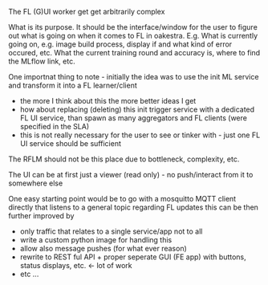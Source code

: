 The FL (G)UI worker get get arbitrarily complex

What is its purpose. It should be the interface/window for the user to figure out what is going on when it comes to FL in oakestra.
E.g. What is currently going on, e.g. image build process, display if and what kind of error occured, etc.
What the current training round and accuracy is, where to find the MLflow link, etc.

One importnat thing to note - initially the idea was to use the init ML service and transform it into a FL learner/client
- the more I think about this the more better ideas I get
- how about replacing (deleting) this init trigger service with a dedicated FL UI service, than spawn as many aggregators and FL clients (were specified in the SLA)
- this is not really necessary for the user to see or tinker with - just one FL UI service should be sufficient

The RFLM should not be this place due to bottleneck, complexity, etc.

The UI can be at first just a viewer (read only) - no push/interact from it to somewhere else

One easy starting point would be to go with a mosquitto MQTT client directly that listens to a general topic regarding FL updates
this can be then further improved by
- only traffic that relates to a single service/app not to all
- write a custom python image for handling this
- allow also message pushes (for what ever reason)
- rewrite to REST ful API + proper seperate GUI (FE app) with buttons, status displays, etc. <- lot of work
- etc ...
